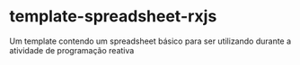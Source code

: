 # template-spreadsheet-rxjs
Um template contendo um spreadsheet básico para ser utilizando durante a atividade de programação reativa
